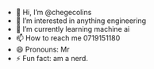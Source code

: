 - 👋 Hi, I’m @chegecolins
- 👀 I’m interested in anything engineering
- 🌱 I’m currently learning machine ai
- 📫 How to reach me 0719151180
- 😄 Pronouns: Mr
- ⚡ Fun fact: am a nerd.

<!---
chegecolins/chegecolins is a ✨ special ✨ repository because its `README.md` (this file) appears on your GitHub profile.
You can click the Preview link to take a look at your changes.
--->
